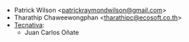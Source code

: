 - Patrick Wilson \<<patrickraymondwilson@gmail.com>\>
- Tharathip Chaweewongphan \<<tharathipc@ecosoft.co.th>\>
- [Tecnativa](https://www.tecnativa.com):
  - Juan Carlos Oñate